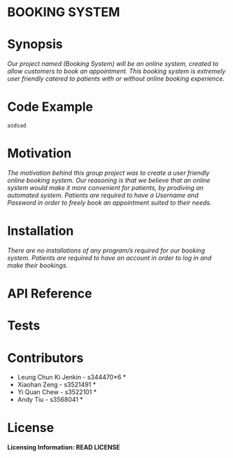 BOOKING SYSTEM
==


Synopsis
==
*Our project named (Booking System) will be an online system, created to allow customers to book an appointment. This booking system is extremely user friendly catered to patients with or without online booking experience.*
    
Code Example
==

```
asdsad
```
Motivation
==
*The motivation behind this group project was to create a user friendly online booking system. Our reasoning is that we believe that an online system would make it more convenient for patients, by prodiving an automated system. Patients are required to have a Username and Password in order to freely book an appointment suited to their needs.*

Installation
==
*There are no installations of any program/s required for our booking system. Patients are required to have an account in order to log in and make their bookings.*

API Reference
==

Tests
==

Contributors
==
* Leung Chun Ki Jenkin - s344470*6 *
* Xiaohan Zeng - s3521491 *   
* Yi Quan Chew - s3522101 *
* Andy Tiu - s3568041 *


License
==
**Licensing Information: READ LICENSE**
